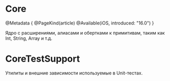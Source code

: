 # Core

@Metadata {
    @PageKind(article)
    @Available(iOS, introduced: "16.0")
}

Ядро с расширениями, алиасами и обертками к примитивам, таким как Int, String, Array и т.д.

# CoreTestSupport

Утилиты и внешние зависимости используемые в Unit-тестах.
